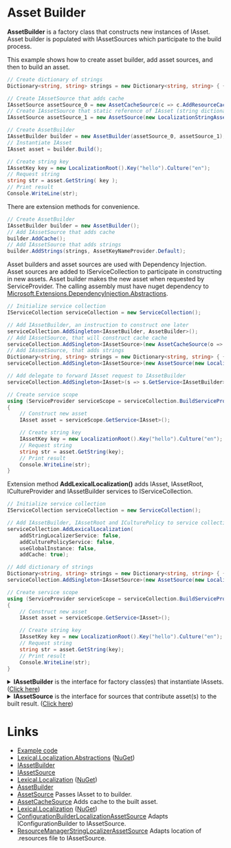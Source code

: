 # Asset Builder
**AssetBuilder** is a factory class that constructs new instances of IAsset. 
Asset builder is populated with IAssetSources which participate to the build process. 

This example shows how to create asset builder, add asset sources, and then to build an asset.

```csharp
// Create dictionary of strings
Dictionary<string, string> strings = new Dictionary<string, string> { { "en:hello", "Hello World!" } };

// Create IAssetSource that adds cache 
IAssetSource assetSource_0 = new AssetCacheSource(c => c.AddResourceCache().AddStringsCache().AddKeysCache().AddCulturesCache());
// Create IAssetSource that static reference of IAsset (string dictionary)
IAssetSource assetSource_1 = new AssetSource(new LocalizationStringAsset(strings, AssetKeyNameProvider.Default) );

// Create AssetBuilder
IAssetBuilder builder = new AssetBuilder(assetSource_0, assetSource_1);
// Instantiate IAsset
IAsset asset = builder.Build();

// Create string key
IAssetKey key = new LocalizationRoot().Key("hello").Culture("en");
// Request string
string str = asset.GetString( key );
// Print result
Console.WriteLine(str);
```

There are extension methods for convenience.

```csharp
// Create AssetBuilder
IAssetBuilder builder = new AssetBuilder();
// Add IAssetSource that adds cache 
builder.AddCache();
// Add IAssetSource that adds strings
builder.AddStrings(strings, AssetKeyNameProvider.Default);
```

Asset builders and asset sources are used with Dependency Injection. 
Asset sources are added to IServiceCollection to participate in constructing in new assets.
Asset builder makes the new asset when requested by ServiceProvider.
The calling assembly must have nuget dependency to [Microsoft.Extensions.DependencyInjection.Abstractions](https://www.nuget.org/packages/Microsoft.Extensions.DependencyInjection.Abstractions/).


```csharp
// Initialize service collection
IServiceCollection serviceCollection = new ServiceCollection();

// Add IAssetBuilder, an instruction to construct one later
serviceCollection.AddSingleton<IAssetBuilder, AssetBuilder>();
// Add IAssetSource, that will construct cache cache
serviceCollection.AddSingleton<IAssetSource>(new AssetCacheSource(o => o.AddResourceCache().AddStringsCache().AddKeysCache().AddCulturesCache()));
// Add IAssetSource, that adds strings
Dictionary<string, string> strings = new Dictionary<string, string> { { "en:hello", "Hello World!" } };
serviceCollection.AddSingleton<IAssetSource>(new AssetSource(new LocalizationStringAsset(strings, AssetKeyNameProvider.Default)));

// Add delegate to forward IAsset request to IAssetBuilder
serviceCollection.AddSingleton<IAsset>(s => s.GetService<IAssetBuilder>().Build());

// Create service scope
using (ServiceProvider serviceScope = serviceCollection.BuildServiceProvider())
{
    // Construct new asset
    IAsset asset = serviceScope.GetService<IAsset>();

    // Create string key
    IAssetKey key = new LocalizationRoot().Key("hello").Culture("en");
    // Request string
    string str = asset.GetString(key);
    // Print result
    Console.WriteLine(str);
}
```

Extension method **AddLexicalLocalization()** adds IAsset, IAssetRoot, ICultureProvider and IAssetBuilder services to IServiceCollection.

```csharp
// Initialize service collection
IServiceCollection serviceCollection = new ServiceCollection();

// Add IAssetBuilder, IAssetRoot and ICulturePolicy to service collection
serviceCollection.AddLexicalLocalization(
    addStringLocalizerService: false, 
    addCulturePolicyService: false, 
    useGlobalInstance: false,
    addCache: true);

// Add dictionary of strings
Dictionary<string, string> strings = new Dictionary<string, string> { { "en:hello", "Hello World!" } };
serviceCollection.AddSingleton<IAssetSource>(new AssetSource(new LocalizationStringAsset(strings, AssetKeyNameProvider.Default)));

// Create service scope
using (ServiceProvider serviceScope = serviceCollection.BuildServiceProvider())
{
    // Construct new asset
    IAsset asset = serviceScope.GetService<IAsset>();

    // Create string key
    IAssetKey key = new LocalizationRoot().Key("hello").Culture("en");
    // Request string
    string str = asset.GetString(key);
    // Print result
    Console.WriteLine(str);
}
```

<details>
  <summary><b>IAssetBuilder</b> is the interface for factory class(es) that instantiate IAssets. (<u>Click here</u>)</summary>

```csharp
/// <summary>
/// Builder that can create <see cref="IAsset"/> instance(s).
/// 
/// For dependency injection.
/// </summary>
public interface IAssetBuilder
{
    /// <summary>
    /// List of asset sources that can construct assets.
    /// </summary>
    IList<IAssetSource> Sources { get; }

    /// <summary>
    /// Build language strings.
    /// </summary>
    /// <returns></returns>
    IAsset Build();
}
```
</details>
<details>
  <summary><b>IAssetSource</b> is the interface for sources that contribute asset(s) to the built result. (<u>Click here</u>)</summary>

```csharp
/// <summary>
/// Source of assets. Adds resources to builder's list.
/// </summary>
public interface IAssetSource
{
    /// <summary>
    /// Source adds its <see cref="IAsset"/>s to list.
    /// </summary>
    /// <param name="list">list to add provider(s) to</param>
    /// <returns>self</returns>
    void Build(IList<IAsset> list);

    /// <summary>
    /// Allows source to do post build action and to decorate already built asset.
    /// 
    /// This allows a source to provide decoration such as cache.
    /// </summary>
    /// <param name="asset"></param>
    /// <returns>asset or component</returns>
    IAsset PostBuild(IAsset asset);
}
```
</details>

# Links
* [Example code](https://github.com/tagcode/Lexical.Localization/tree/master/docs/IAssetBuilder)
* [Lexical.Localization.Abstractions](https://github.com/tagcode/Lexical.Localization/tree/master/Lexical.Localization/Abstractions) ([NuGet](https://www.nuget.org/packages/Lexical.Localization.Abstractions/))
 * [IAssetBuilder](https://github.com/tagcode/Lexical.Localization/blob/master/Lexical.Localization.Abstractions/Asset/IAssetBuilder.cs)
 * [IAssetSource](https://github.com/tagcode/Lexical.Localization/blob/master/Lexical.Localization.Abstractions/Asset/IAssetSource.cs)
* [Lexical.Localization](https://github.com/tagcode/Lexical.Localization/tree/master/Lexical.Localization) ([NuGet](https://www.nuget.org/packages/Lexical.Localization/))
 * [AssetBuilder](https://github.com/tagcode/Lexical.Localization/tree/master/Lexical.Localization/Asset/AssetBuilder.cs)
 * [AssetSource](https://github.com/tagcode/Lexical.Localization/tree/master/Lexical.Localization/Asset/AssetSource.cs) Passes IAsset to to builder.
 * [AssetCacheSource](https://github.com/tagcode/Lexical.Localization/blob/master/Lexical.Localization/Asset/AssetCache.cs) Adds cache to the built asset. 
* [Lexical.Localization](https://github.com/tagcode/Lexical.Localization/tree/master/Lexical.Localization) ([NuGet](https://www.nuget.org/packages/Lexical.Localization/))
 * [ConfigurationBuilderLocalizationAssetSource](https://github.com/tagcode/Lexical.Localization/blob/master/Lexical.Localization/Ms.Extensions/Configuration/ConfigurationBuilderLocalizationAssetSource.cs) Adapts IConfigurationBuilder to IAssetSource.
 * [ResourceManagerStringLocalizerAssetSource](https://github.com/tagcode/Lexical.Localization/blob/master/Lexical.Localization/Ms.Extensions/Localization/ResourceManagerStringLocalizerAssetSource.cs) Adapts location of .resources file to IAssetSource.
